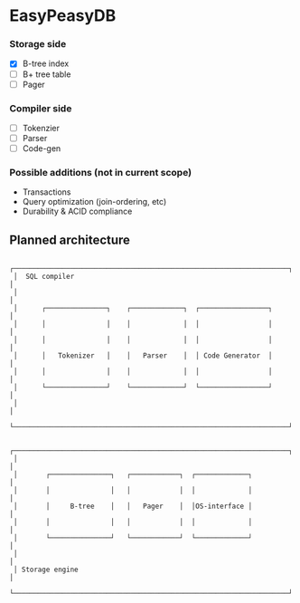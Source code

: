 # EasyPeasyDB

### Storage side
- [X] B-tree index
- [ ] B+ tree table
- [ ] Pager

### Compiler side
- [ ] Tokenzier
- [ ] Parser
- [ ] Code-gen

### Possible additions (not in current scope)
- Transactions
- Query optimization (join-ordering, etc)
- Durability & ACID compliance


## Planned architecture
                                                                               
                                                                               
                                                                               
     ┌────────────────────────────────────────────────────────────────────┐    
     │  SQL compiler                                                      │    
     │                                                                    │    
     │      ┌───────────────┐    ┌─────────────┐  ┌─────────────────┐     │    
     │      │               │    │             │  │                 │     │    
     │      │               │    │             │  │                 │     │    
     │      │   Tokenizer   │    │   Parser    │  │ Code Generator  │     │    
     │      │               │    │             │  │                 │     │    
     │      └───────────────┘    └─────────────┘  └─────────────────┘     │    
     │                                                                    │    
     └────────────────────────────────────────────────────────────────────┘    
                                                                               
     ┌────────────────────────────────────────────────────────────────────┐    
     │                                                                    │    
     │       ┌───────────────┐   ┌────────────┐  ┌─────────────┐          │    
     │       │               │   │            │  │             │          │    
     │       │     B-tree    │   │   Pager    │  │OS-interface │          │    
     │       │               │   │            │  │             │          │    
     │       └───────────────┘   └────────────┘  └─────────────┘          │    
     │                                                                    │    
     │ Storage engine                                                     │    
     └────────────────────────────────────────────────────────────────────┘    
                                                                               



                                                                               
